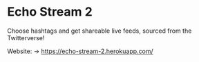# Echo Stream 2

Choose hashtags and get shareable live feeds, sourced from the Twitterverse!

Website: -> https://echo-stream-2.herokuapp.com/
